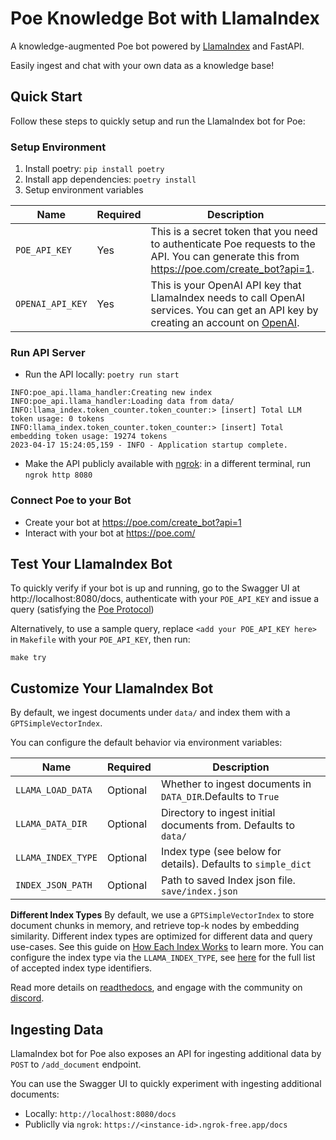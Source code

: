 # Poe Knowledge Bot with LlamaIndex

A knowledge-augmented Poe bot powered by 
[LlamaIndex](https://gpt-index.readthedocs.io/en/latest/)
and FastAPI.

Easily ingest and chat with your own data as a knowledge base!

## Quick Start

Follow these steps to quickly setup and run the LlamaIndex bot for Poe:
### Setup Environment
1. Install poetry: `pip install poetry`
2. Install app dependencies: `poetry install`
3. Setup environment variables

| Name             | Required | Description                                                                                                                                                                                |
| ---------------- | -------- | ------------------------------------------------------------------------------------------------------------------------------------------------------------------------------------------ |
| `POE_API_KEY`   | Yes      | This is a secret token that you need to authenticate Poe requests to the API. You can generate this from https://poe.com/create_bot?api=1.                |
| `OPENAI_API_KEY` | Yes      | This is your OpenAI API key that LlamaIndex needs to call OpenAI services. You can get an API key by creating an account on [OpenAI](https://openai.com/). |

### Run API Server
* Run the API locally: `poetry run start`
```console
INFO:poe_api.llama_handler:Creating new index
INFO:poe_api.llama_handler:Loading data from data/
INFO:llama_index.token_counter.token_counter:> [insert] Total LLM token usage: 0 tokens
INFO:llama_index.token_counter.token_counter:> [insert] Total embedding token usage: 19274 tokens
2023-04-17 15:24:05,159 - INFO - Application startup complete.
```
* Make the API publicly available with [ngrok](https://ngrok.com/): in a different terminal, run `ngrok http 8080`

### Connect Poe to your Bot
* Create your bot at https://poe.com/create_bot?api=1 
* Interact with your bot at https://poe.com/


## Test Your LlamaIndex Bot
To quickly verify if your bot is up and running, go to 
the Swagger UI at http://localhost:8080/docs, authenticate with your `POE_API_KEY` and issue a query (satisfying the [Poe Protocol](https://github.com/poe-platform/poe-protocol/blob/main/docs/spec.md))


Alternatively, to use a sample query, replace `<add your POE_API_KEY here>` in `Makefile` with your `POE_API_KEY`,
then run:
```console
make try
```

## Customize Your LlamaIndex Bot
By default, we ingest documents under `data/` and index them with a `GPTSimpleVectorIndex`.

You can configure the default behavior via environment variables:

| Name             | Required | Description                                                                                                                                                                                |
| ---------------- | -------- | ------------------------------------------------------------------------------------------------------------------------------------------------------------------------------------------ |
| `LLAMA_LOAD_DATA`   | Optional      | Whether to ingest documents in `DATA_DIR`.Defaults to `True`                |
| `LLAMA_DATA_DIR` | Optional      | Directory to ingest initial documents from. Defaults to `data/` |
| `LLAMA_INDEX_TYPE` | Optional      | Index type (see below for details). Defaults to `simple_dict`  |
| `INDEX_JSON_PATH` | Optional      |  Path to saved Index json file. `save/index.json`|

**Different Index Types**
By default, we use a `GPTSimpleVectorIndex` to store document chunks in memory, 
and retrieve top-k nodes by embedding similarity.
Different index types are optimized for different data and query use-cases.
See this guide on [How Each Index Works](https://gpt-index.readthedocs.io/en/latest/guides/primer/index_guide.html) to learn more.
You can configure the index type via the `LLAMA_INDEX_TYPE`, see [here](https://gpt-index.readthedocs.io/en/latest/reference/indices/composability_query.html#gpt_index.data_structs.struct_type.IndexStructType) for the full list of accepted index type identifiers.


Read more details on [readthedocs](https://gpt-index.readthedocs.io/en/latest/), 
and engage with the community on [discord](https://discord.com/invite/dGcwcsnxhU).

## Ingesting Data
LlamaIndex bot for Poe also exposes an API for ingesting additional data by `POST` to `/add_document` endpoint.

You can use the Swagger UI to quickly experiment with ingesting additional documents:
* Locally: `http://localhost:8080/docs`
* Publiclly via `ngrok`: `https://<instance-id>.ngrok-free.app/docs`